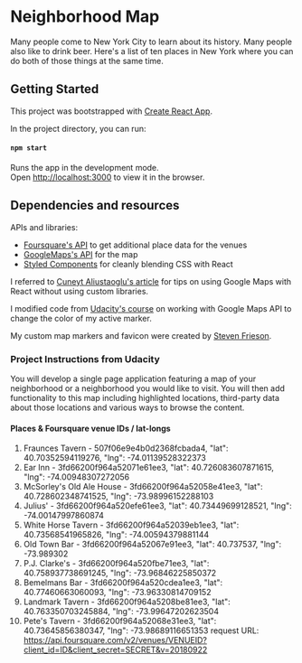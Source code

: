 # Neighborhood Map

Many people come to New York City to learn about its history. Many people also like to drink beer. Here's a list of ten places in New York where you can do both of those things at the same time.

## Getting Started

This project was bootstrapped with [Create React App](https://github.com/facebookincubator/create-react-app).

In the project directory, you can run:

#### `npm start`

Runs the app in the development mode.<br>
Open [http://localhost:3000](http://localhost:3000) to view it in the browser.

## Dependencies and resources

APIs and libraries:
- [Foursquare's API](https://developer.foursquare.com/docs/terms-of-use/attribution) to get additional place data for the venues
- [GoogleMaps's API](https://developers.google.com/maps/documentation/) for the map
- [Styled Components](https://www.styled-components.com/) for cleanly blending CSS with React

I referred to [Cuneyt Aliustaoglu's article](http://cuneyt.aliustaoglu.biz/en/using-google-maps-in-react-without-custom-libraries/) for tips on using Google Maps with React without using custom libraries.

I modified code from [Udacity's course](https://github.com/udacity/ud864/blob/master/Project_Code_5_BeingStylish.html) on working with Google Maps API to change the color of my active marker.

My custom map markers and favicon were created by [Steven Frieson](http://stevenfrieson.com/).

### Project Instructions from Udacity

You will develop a single page application featuring a map of your neighborhood or a neighborhood you would like to visit. You will then add functionality to this map including highlighted locations, third-party data about those locations and various ways to browse the content.

#### Places & Foursquare venue IDs / lat-longs
1. Fraunces Tavern - 507f06e9e4b0d2368fcbada4, "lat": 40.70352594119276, "lng": -74.01139528322373
2. Ear Inn - 3fd66200f964a52071e61ee3, "lat": 40.726083607871615, "lng": -74.00948307272056
3. McSorley's Old Ale House - 3fd66200f964a52058e41ee3, "lat": 40.728602348741525, "lng": -73.98996152288103
4. Julius' - 3fd66200f964a520efe61ee3, "lat": 40.73449699128521, "lng": -74.00147997860874
5. White Horse Tavern - 3fd66200f964a52039eb1ee3, "lat": 40.73568541965826, "lng": -74.00594379881144
6. Old Town Bar - 3fd66200f964a52067e91ee3, "lat": 40.737537, "lng": -73.989302
7. P.J. Clarke's - 3fd66200f964a520fbe71ee3, "lat": 40.758937738691245, "lng": -73.96846225850372
8. Bemelmans Bar - 3fd66200f964a520cdea1ee3, "lat": 40.77460663060093, "lng": -73.96330814709152
9. Landmark Tavern - 3fd66200f964a5208be81ee3, "lat": 40.763350703245884, "lng": -73.99647202623504
10. Pete's Tavern - 3fd66200f964a52068e31ee3, "lat": 40.73645856380347, "lng": -73.98689116651353
request URL:  https://api.foursquare.com/v2/venues/VENUEID?client_id=ID&client_secret=SECRET&v=20180922
